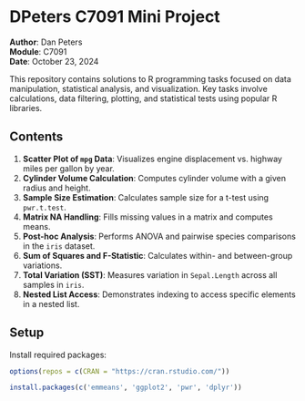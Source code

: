 # DPeters C7091 Mini Project

**Author**: Dan Peters  
**Module**: C7091  
**Date**: October 23, 2024  

This repository contains solutions to R programming tasks focused on data manipulation, statistical analysis, and visualization. Key tasks involve calculations, data filtering, plotting, and statistical tests using popular R libraries.

## Contents

1. **Scatter Plot of `mpg` Data**: Visualizes engine displacement vs. highway miles per gallon by year.
2. **Cylinder Volume Calculation**: Computes cylinder volume with a given radius and height.
3. **Sample Size Estimation**: Calculates sample size for a t-test using `pwr.t.test`.
4. **Matrix NA Handling**: Fills missing values in a matrix and computes means.
5. **Post-hoc Analysis**: Performs ANOVA and pairwise species comparisons in the `iris` dataset.
6. **Sum of Squares and F-Statistic**: Calculates within- and between-group variations.
7. **Total Variation (SST)**: Measures variation in `Sepal.Length` across all samples in `iris`.
8. **Nested List Access**: Demonstrates indexing to access specific elements in a nested list.

## Setup

Install required packages:

```r
options(repos = c(CRAN = "https://cran.rstudio.com/"))

install.packages(c('emmeans', 'ggplot2', 'pwr', 'dplyr'))
